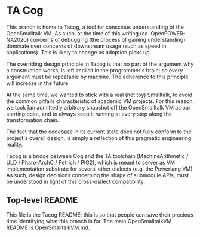 # TA Cog

This branch is home to Tacog,
a tool for conscious understanding of the OpenSmalltalk VM.
As such, at the time of this writing
(ca. OpenPOWER-NA2020)
concerns of debugging (the process of gaining understanding)
dominate over concerns of downstream usage (such as speed in applications).
This is likely to change as adoption picks up.


The overriding design principle in Tacog is that no part of the argument
why a construction works, is left implicit in the programmer's brain;
so every argument must be repeatable by machine.
The adherence to this principle will increase in the future.


At the same time, we wanted to stick with a real (not toy) Smalltalk,
to avoid the common pitfalls characteristic of academic VM projects.
For this reason, we took \[an admittedly arbitrary snapshot of\]
the OpenSmalltalk VM as our starting point, and to always keep it running
at every step along the transformation chain.


The fact that the codebase in its current state does not fully conform
to the project's overall design, is simply a reflection of this
pragmatic engineering reality.


Tacog is a bridge between Cog and the TA toolchain
(MachineArithmetic / ULD / Pharo-ArchC / Petrich / PIG2),
which is meant to server as VM implementation substrate for several
other dialects (e.g. the Powerlang VM).
As such, design decisions concerning the shape of submodule APIs,
must be understood in light of this cross-dialect compatibility.

## Top-level README

This file is the Tacog README; this is so that people can
save their precious time identifying what this branch is for.
The main OpenSmalltalkVM README is OpenSmalltalkVM.md.
